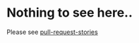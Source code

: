 # Nothing to see here..

Please see [pull-request-stories](https://github.com/GOSPEL777/pull-request-stories)